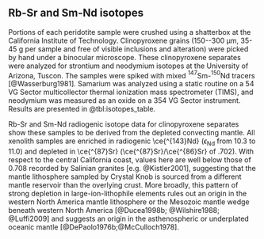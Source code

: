 ## Rb-Sr and Sm-Nd isotopes

<!--## Isotopes-->
Portions of each peridotite sample were crushed using
a shatterbox at the California Institute of Technology. Clinopyroxene
grains (150--300 µm, 35-45 g per sample and free of visible
inclusions and alteration) were picked by hand under a binocular
microscope. These clinopyroxene separates were analyzed for strontium
and neodymium isotopes at the University of Arizona, Tuscon. The samples were
spiked with mixed $^{147}$Sm-$^{150}$Nd tracers [@Wasserburg1981].
Samarium was analyzed using a
static routine on a 54 VG Sector multicollector thermal ionization mass
spectrometer (TIMS), and neodymium was measured as an oxide on a 354 VG
Sector instrument. Results are presented in @tbl:isotopes_table.

<!--[[isotopes]]-->

Rb-Sr and Sm-Nd radiogenic isotope data for clinopyroxene separates show
these samples to be derived from the depleted convecting mantle.
All xenolith samples are enriched in radiogenic \ce{^{143}Nd}
($\epsilon_{\textrm{Nd}}$ from 10.3 to 11.0) and depleted in
\ce{^{87}Sr} (\ce{^{87}Sr}/\ce{^{86}Sr} of .702).
With respect to the central California
coast, values here are well below those of 0.708 recorded by Salinian
granites [e.g. @Kistler2001], suggesting that the mantle lithosphere
sampled by Crystal Knob is sourced from a different mantle reservoir
than the overlying crust.
More broadly, this pattern of strong
depletion in large-ion-lithophile elements rules out an origin in the
western North America mantle lithosphere or the
Mesozoic mantle wedge beneath western North America [@Ducea1998b; @Wilshire1988; @Luffi2009]
and suggests an origin in the asthenospheric or underplated oceanic mantle
[@DePaolo1976b;@McCulloch1978].

<!--[[isotopes_table]]-->

